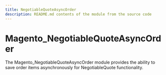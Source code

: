 ```yaml
---
title: NegotiableQuoteAsyncOrder
description: README.md contents of the module from the source code
---
```


# Magento_NegotiableQuoteAsyncOrder
The Magento_NegotiableQuoteAsyncOrder module provides the ability to save order items asynchronously for NegotiableQuote functionality.

